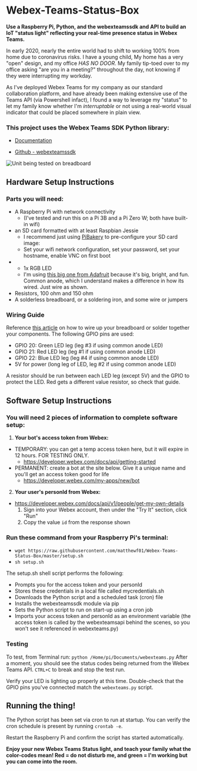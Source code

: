 # Webex-Teams-Status-Box
**Use a Raspberry Pi, Python, and the webexteamssdk and API to build an IoT "status light" reflecting your real-time presence status in Webex Teams.**

In early 2020, nearly the entire world had to shift to working 100% from home due to coronavirus risks. I have a young child, My home has a very "open" design, and my office _HAS NO DOOR_. My family tip-toed over to my office asking "are you in a meeting?" throughout the day, not knowing if they were interrupting my workday. 

As I've deployed Webex Teams for my company as our standard collaboration platform, and have already been making extensive use of the Teams API (via Powershell infact), I found a way to leverage my "status" to let my family know whether I'm _interruptable_ or not using a real-world visual indicator that could be placed somewhere in plain view.

### This project uses the Webex Teams SDK Python library: ###

* [Documentation](https://webexteamssdk.readthedocs.io/en/latest/index.html)

* [Github - webexteamssdk](https://github.com/CiscoDevNet/webexteamssdk)


![Unit being tested on breadboard](https://github.com/matthewf01/Webex-Teams-Status-Box/raw/master/photos/unit_on_breadboard.jpg)

## Hardware Setup Instructions

### Parts you will need: ###
* A Raspberry Pi with network connectivity 
  * (I've tested and run this on a Pi 3B and a Pi Zero W; both have built-in wifi)
* an SD card formatted with at least Raspbian Jessie 
  * I recommend just using [PiBakery](https://www.pibakery.org/) to pre-configure your SD card image:
  * Set your wifi network configuration, set your password, set your hostname, enable VNC on first boot 
* * 1x RGB LED
  * I'm using [this big one from Adafruit](https://www.adafruit.com/product/848) because it's big, bright, and fun. Common anode, which I understand makes a difference in how its wired. Just wire as shown.
* Resistors, 100 ohm and 150 ohm
* A solderless breadboard, or a soldering iron, and some wire or jumpers

### Wiring Guide ###

Reference [this article](https://www.instructables.com/id/Raspberry-Pi-3-RGB-LED-With-Using-PWM/) on how to wire up your breadboard or solder together your components. The following GPIO pins are used:

* GPIO 20: Green LED leg (leg #3 if using common anode LED)
* GPIO 21: Red LED leg (leg #1 if using common anode LED)
* GPIO 22: Blue LED leg (leg #4 if using common anode LED)
* 5V for power (long leg of LED, leg #2 if using common anode LED)

A resistor should be run between each LED leg (except 5V) and the GPIO to protect the LED. Red gets a different value resistor, so check that guide.

## Software Setup Instructions ##

### You will need 2 pieces of information to complete software setup: ###

1. **Your bot's access token from Webex:**
  * TEMPORARY: you can get a temp access token here, but it will expire in 12 hours. FOR TESTING ONLY.
    * https://developer.webex.com/docs/api/getting-started
  * PERMANENT: create a bot at the site below. Give it a unique name and you'll get an access token good for life
    * https://developer.webex.com/my-apps/new/bot

2. **Your user's personId from Webex:**
  * https://developer.webex.com/docs/api/v1/people/get-my-own-details
    1. Sign into your Webex account, then under the "Try It" section, click "Run"
    2. Copy the value `id` from the response shown


### Run these command from your Raspberry Pi's terminal: ###

* `wget https://raw.githubusercontent.com/matthewf01/Webex-Teams-Status-Box/master/setup.sh`
* `sh setup.sh`

The setup.sh shell script performs the following:
* Prompts you for the access token and your personId
* Stores these credentials in a local file called mycredentials.sh
* Downloads the Python script and a scheduled task (cron) file
* Installs the webexteamssdk module via pip
* Sets the Python script to run on start-up using a cron job
* Imports your access token and personId as an environment variable (the access token is called by the webexteamsapi behind the scenes, so you won't see it referenced in webexteams.py)

### Testing ###

To test, from Terminal run: `python /Home/pi/Documents/webexteams.py`
After a moment, you should see the status codes being returned from the Webex Teams API. `CTRL+C` to break and stop the test run.

Verify your LED is lighting up properly at this time. Double-check that the GPIO pins you've connected match the `webexteams.py` script.

## Running the thing! ##
The Python script has been set via cron to run at startup. You can verify the cron schedule is present by running `crontab -e`.

Restart the Raspberry Pi and confirm the script has started automatically. 

**Enjoy your new Webex Teams Status light, and teach your family what the color-codes mean! Red = do not disturb me, and green = I'm working but you can come into the room.**


